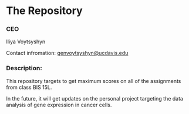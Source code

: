 # The Repository

### CEO

Iliya Voytsyshyn

Contact infromation: genvoytsyshyn@ucdavis.edu

### Description:
  This repository targets to get maximum scores on all of the assignments from class BIS 15L.
  
  In the future, it will get updates on the personal project targeting the data analysis of gene expression in cancer cells. 
